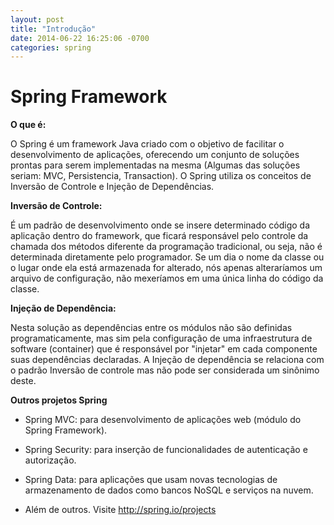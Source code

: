 ```yaml
---
layout: post
title: "Introdução"
date: 2014-06-22 16:25:06 -0700
categories: spring
---
```


# Spring Framework

**O que é:**

O Spring é um framework Java criado com o objetivo de facilitar o desenvolvimento de aplicações, oferecendo um conjunto de soluções prontas para serem implementadas na mesma (Algumas das soluções seriam: MVC, Persistencia, Transaction).
O Spring utiliza os conceitos de Inversão de Controle e Injeção de Dependências.

**Inversão de Controle:** 

É um padrão de desenvolvimento onde se insere determinado código da aplicação dentro do framework, que ficará responsável pelo controle da chamada dos métodos diferente da programação tradicional, ou seja, não é determinada diretamente pelo programador.
Se um dia o nome da classe ou o lugar onde ela está armazenada for alterado, nós apenas alteraríamos um arquivo de configuração, não mexeríamos em uma única linha do código da classe.

**Injeção de Dependência:**

 Nesta solução as dependências entre os módulos não são definidas programaticamente, mas sim pela configuração de uma infraestrutura de software (container) que é responsável por "injetar" em cada componente suas dependências declaradas. A Injeção de dependência se relaciona com o padrão Inversão de controle mas não pode ser considerada um sinônimo deste.

**Outros projetos Spring**

* Spring MVC: para desenvolvimento de aplicações web
(módulo do Spring Framework).

* Spring Security: para inserção de funcionalidades de
autenticação e autorização.

* Spring Data: para aplicações que usam novas tecnologias
de armazenamento de dados como bancos NoSQL e
serviços na nuvem.

* Além de outros. Visite http://spring.io/projects


